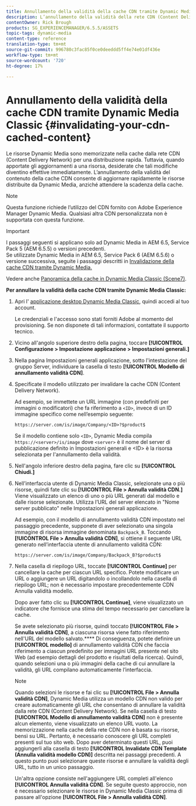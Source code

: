 ```yaml
---
title: Annullamento della validità della cache CDN tramite Dynamic Media Classic
description: L’annullamento della validità della rete CDN (Content Delivery Network) nei contenuti memorizzati nella cache consente di aggiornare rapidamente le risorse distribuite da Dynamic Media Classic, invece di attendere la scadenza della cache.
contentOwner: Rick Brough
products: SG_EXPERIENCEMANAGER/6.5.5/ASSETS
topic-tags: dynamic-media
content-type: reference
translation-type: tm+mt
source-git-commit: 996780c3fac85f0ce0deeddd5ff4e74e01df436e
workflow-type: tm+mt
source-wordcount: '720'
ht-degree: 17%

---
```



# Annullamento della validità della cache CDN tramite Dynamic Media Classic {#invalidating-your-cdn-cached-content}

Le risorse Dynamic Media sono memorizzate nella cache dalla rete CDN (Content Delivery Network) per una distribuzione rapida. Tuttavia, quando apportate gli aggiornamenti a una risorsa, desiderate che tali modifiche diventino effettive immediatamente. L’annullamento della validità del contenuto della cache CDN consente di aggiornare rapidamente le risorse distribuite da Dynamic Media, anziché attendere la scadenza della cache.

>[!NOTE]
>
>Questa funzione richiede l’utilizzo del CDN fornito con Adobe Experience Manager Dynamic Media. Qualsiasi altra CDN personalizzata non è supportata con questa funzione.

>[!IMPORTANT]
>
>I passaggi seguenti si applicano solo ad Dynamic Media in AEM 6.5, Service Pack 5 (AEM 6.5.5) o versioni precedenti.<br>Se utilizzate Dynamic Media in AEM 6.5, Service Pack 6 (AEM 6.5.6) o versione successiva, seguite i passaggi descritti in  [Invalidazione della cache CDN tramite Dynamic Media.](/help/assets/invalidate-cdn-cache-dynamic-media.md)

Vedere anche [Panoramica della cache in Dynamic Media Classic (Scene7)](https://helpx.adobe.com/experience-manager/scene7/kb/base/caching-questions/scene7-caching-overview.html).

**Per annullare la validità della cache CDN tramite Dynamic Media Classic:**

1. Apri l&#39; [applicazione desktop Dynamic Media Classic](https://experienceleague.adobe.com/docs/dynamic-media-classic/using/intro/dynamic-media-classic-desktop-app.html?lang=en#system-requirements-dmc-app), quindi accedi al tuo account.

   Le credenziali e l&#39;accesso sono stati forniti  Adobe al momento del provisioning. Se non disponete di tali informazioni, contattate il supporto tecnico.

1. Vicino all&#39;angolo superiore destro della pagina, toccare **[!UICONTROL Configurazione > Impostazione applicazione > Impostazioni generali.]**
1. Nella pagina Impostazioni generali applicazione, sotto l&#39;intestazione del gruppo Server, individuare la casella di testo **[!UICONTROL Modello di annullamento validità CDN]**.

1. Specificate il modello utilizzato per invalidare la cache CDN (Content Delivery Network).

   Ad esempio, se immettete un URL immagine (con predefiniti per immagini o modificatori) che fa riferimento a `<ID>`, invece di un ID immagine specifico come nell’esempio seguente:

   `https://server.com/is/image/Company/<ID>?$product$`

   Se il modello contiene solo `<ID>`, Dynamic Media compila `https://<server>/is/image` dove `<server>` è il nome del server di pubblicazione definito in Impostazioni generali e &lt;ID> è la risorsa selezionata per l&#39;annullamento della validità.

1. Nell&#39;angolo inferiore destro della pagina, fare clic su **[!UICONTROL Chiudi.]**
1. Nell’interfaccia utente di Dynamic Media Classic, selezionate una o più risorse, quindi fate clic su **[!UICONTROL File > Annulla validità CDN.]** Viene visualizzato un elenco di uno o più URL generati dal modello e dalle risorse selezionate. Utilizza l’URL del server elencato in &quot;Nome server pubblicato&quot; nelle Impostazioni generali applicazione.

   Ad esempio, con il modello di annullamento validità CDN impostato nel passaggio precedente, supponete di aver selezionato una singola immagine di risorsa immagine denominata `Backpack_B`. Toccando **[!UICONTROL File > Annulla validità CDN]**, si ottiene il seguente URL generato nell’interfaccia utente di annullamento validità CDN:

   `https://server.com/is/image/Company/Backpack_B?$product$`

1. Nella casella di riepilogo URL, toccate **[!UICONTROL Continue]** per cancellare la cache per ciascun URL specifico. Potete modificare un URL o aggiungere un URL digitandolo o incollandolo nella casella di riepilogo URL; non è necessario impostare precedentemente CDN Annulla validità modello.

   Dopo aver fatto clic su **[!UICONTROL Continue]**, viene visualizzato un indicatore che fornisce una stima del tempo necessario per cancellare la cache.

   Se avete selezionato più risorse, quindi toccato **[!UICONTROL File > Annulla validità CDN]**, a ciascuna risorsa viene fatto riferimento nell&#39;URL del modello salvato.**** Di conseguenza, potete definire un  **[!UICONTROL modello]** di annullamento validità CDN che faccia riferimento a ciascun predefinito per immagini URL presente nel sito Web (ad esempio dettagli del prodotto e risultati della ricerca). Quindi, quando selezioni una o più immagini della cache di cui annullare la validità, gli URL compilano automaticamente l’interfaccia.

   >[!NOTE]
   >
   >Quando selezioni le risorse e fai clic su **[!UICONTROL File > Annulla validità CDN]**, Dynamic Media utilizza un modello CDN non valido per creare automaticamente gli URL che consentano di annullare la validità dalla rete CDN (Content Delivery Network). Se nella casella di testo **[!UICONTROL Modello di annullamento validità CDN]** non è presente alcun elemento, viene visualizzato un elenco URL vuoto. La memorizzazione nella cache della rete CDN non è basata su risorse, bensì su URL. Pertanto, è necessario conoscere gli URL completi presenti sul tuo sito web. Dopo aver determinato questi URL, puoi aggiungerli alla casella di testo **[!UICONTROL Invalidate CDN Template (Annulla validità modello CDN)]** descritta nei passaggi precedenti. A questo punto puoi selezionare queste risorse e annullare la validità degli URL, tutto in un unico passaggio.
   >
   >Un&#39;altra opzione consiste nell&#39;aggiungere URL completi all&#39;elenco **[!UICONTROL Annulla validità CDN]**. Se seguite questo approccio, non è necessario selezionare le risorse in Dynamic Media Classic prima di passare all&#39;opzione **[!UICONTROL File > Annulla validità CDN]**.

